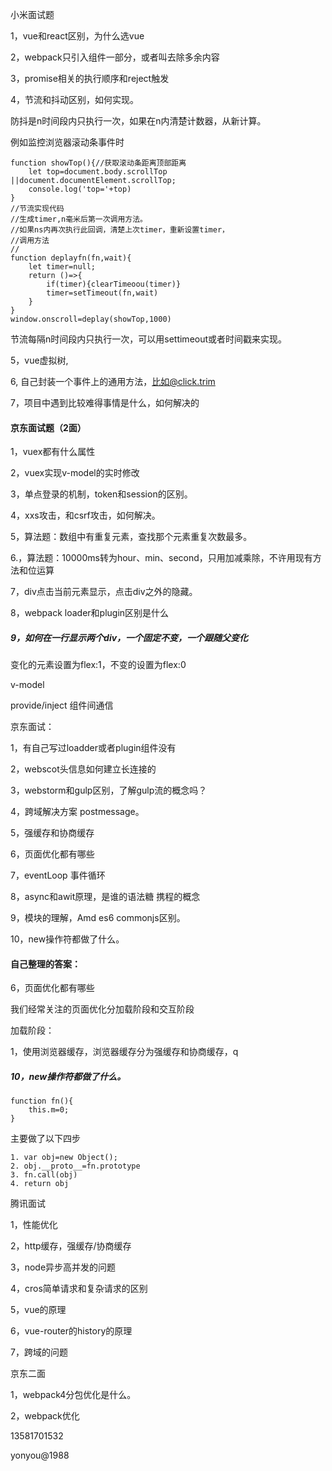 小米面试题

1，vue和react区别，为什么选vue

2，webpack只引入组件一部分，或者叫去除多余内容

3，promise相关的执行顺序和reject触发

4，节流和抖动区别，如何实现。

防抖是n时间段内只执行一次，如果在n内清楚计数器，从新计算。

例如监控浏览器滚动条事件时

```
function showTop(){//获取滚动条距离顶部距离
	let top=document.body.scrollTop ||document.documentElement.scrollTop;
	console.log('top='+top)
}
//节流实现代码
//生成timer,n毫米后第一次调用方法。
//如果ns内再次执行此回调，清楚上次timer，重新设置timer，
//调用方法
//
function deplayfn(fn,wait){
	let timer=null; 
	return ()=>{
		if(timer){clearTimeoou(timer)}
		timer=setTimeout(fn,wait)
	}
}
window.onscroll=deplay(showTop,1000)

```

节流每隔n时间段内只执行一次，可以用settimeout或者时间戳来实现。

5，vue虚拟树,

6, 自己封装一个事件上的通用方法，比如@click.trim

7，项目中遇到比较难得事情是什么，如何解决的





#### 京东面试题（2面）

1，vuex都有什么属性

2，vuex实现v-model的实时修改

3，单点登录的机制，token和session的区别。

4，xxs攻击，和csrf攻击，如何解决。

5，算法题：数组中有重复元素，查找那个元素重复次数最多。

6.，算法题：10000ms转为hour、min、second，只用加减乘除，不许用现有方法和位运算

7，div点击当前元素显示，点击div之外的隐藏。

8，webpack loader和plugin区别是什么

##### 9，如何在一行显示两个div，一个固定不变，一个跟随父变化

变化的元素设置为flex:1，不变的设置为flex:0



v-model

provide/inject 组件间通信



京东面试：

1，有自己写过loadder或者plugin组件没有

2，webscot头信息如何建立长连接的

3，webstorm和gulp区别，了解gulp流的概念吗？

4，跨域解决方案 postmessage。

5，强缓存和协商缓存

6，页面优化都有哪些

7，eventLoop  事件循环

8，async和awit原理，是谁的语法糖 携程的概念

9，模块的理解，Amd es6 commonjs区别。

10，new操作符都做了什么。



#### 自己整理的答案：

6，页面优化都有哪些



我们经常关注的页面优化分加载阶段和交互阶段

加载阶段：

1，使用浏览器缓存，浏览器缓存分为强缓存和协商缓存，q

##### 10，new操作符都做了什么。

```
function fn(){
	this.m=0;
}
```

主要做了以下四步

```
1. var obj=new Object();
2. obj.__proto__=fn.prototype
3. fn.call(obj)
4. return obj
```



腾讯面试

1，性能优化  

2，http缓存，强缓存/协商缓存

3，node异步高并发的问题

4，cros简单请求和复杂请求的区别

5，vue的原理

6，vue-router的history的原理

7，跨域的问题

京东二面

1，webpack4分包优化是什么。

2，webpack优化

















13581701532

yonyou@1988



